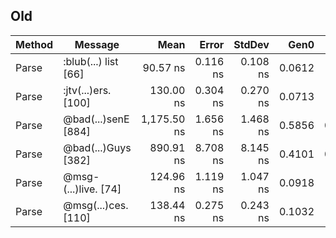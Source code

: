 ## Old
| Method |              Message |        Mean |    Error |   StdDev |   Gen0 |   Gen1 | Allocated |
|------- |--------------------- |------------:|---------:|---------:|-------:|-------:|----------:|
|  Parse | :blub(...) list [66] |    90.57 ns | 0.116 ns | 0.108 ns | 0.0612 |      - |     384 B |
|  Parse |  :jtv(...)ers. [100] |   130.00 ns | 0.304 ns | 0.270 ns | 0.0713 |      - |     448 B |
|  Parse |  @bad(...)senE [884] | 1,175.50 ns | 1.656 ns | 1.468 ns | 0.5856 | 0.0019 |    3680 B |
|  Parse |  @bad(...)Guys [382] |   890.91 ns | 8.708 ns | 8.145 ns | 0.4101 | 0.0019 |    2576 B |
|  Parse | @msg-(...)live. [74] |   124.96 ns | 1.119 ns | 1.047 ns | 0.0918 |      - |     576 B |
|  Parse |  @msg(...)ces. [110] |   138.44 ns | 0.275 ns | 0.243 ns | 0.1032 |      - |     648 B |